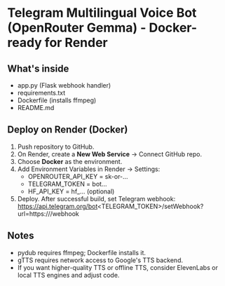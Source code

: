 # Telegram Multilingual Voice Bot (OpenRouter Gemma) - Docker-ready for Render

## What's inside
- app.py (Flask webhook handler)
- requirements.txt
- Dockerfile (installs ffmpeg)
- README.md

## Deploy on Render (Docker)
1. Push repository to GitHub.
2. On Render, create a **New Web Service** -> Connect GitHub repo.
3. Choose **Docker** as the environment.
4. Add Environment Variables in Render -> Settings:
   - OPENROUTER_API_KEY = sk-or-...
   - TELEGRAM_TOKEN = bot...
   - HF_API_KEY = hf_... (optional)
5. Deploy. After successful build, set Telegram webhook:
   https://api.telegram.org/bot<TELEGRAM_TOKEN>/setWebhook?url=https://<your-render-url>/webhook

## Notes
- pydub requires ffmpeg; Dockerfile installs it.
- gTTS requires network access to Google's TTS backend.
- If you want higher-quality TTS or offline TTS, consider ElevenLabs or local TTS engines and adjust code.
